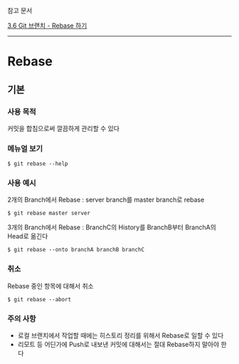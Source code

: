 참고 문서

[3.6 Git 브랜치 - Rebase 하기](https://git-scm.com/book/ko/v2/Git-%EB%B8%8C%EB%9E%9C%EC%B9%98-Rebase-%ED%95%98%EA%B8%B0)

---

# Rebase
## 기본
### 사용 목적
커밋을 합침으로써 깔끔하게 관리할 수 있다

### 메뉴얼 보기
```console
$ git rebase --help
```

### 사용 예시
2개의 Branch에서 Rebase : server branch를 master branch로 rebase
```console
$ git rebase master server
```

3개의 Branch에서 Rebase : BranchC의 History를 BranchB부터 BranchA의 Head로 옮긴다
```console
$ git rebase --onto branchA branchB branchC
```

### 취소
Rebase 중인 항목에 대해서 취소
```console
$ git rebase --abort
```

### 주의 사항
- 로컬 브랜치에서 작업할 때에는 히스토리 정리를 위해서 Rebase로 일할 수 있다
- 리모트 등 어딘가에 Push로 내보낸 커밋에 대해서는 절대 Rebase하지 말아야 한다